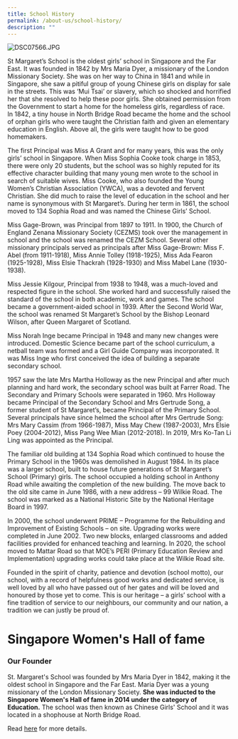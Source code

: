 ```yaml
---
title: School History
permalink: /about-us/school-history/
description: ""
---
```

![DSC07566.JPG](/images/DSC07566.jpg)  
  

St Margaret’s School is the oldest girls’ school in Singapore and the Far East. It was founded in 1842 by Mrs Maria Dyer, a missionary of the London Missionary Society. She was on her way to China in 1841 and while in Singapore, she saw a pitiful group of young Chinese girls on display for sale in the streets. This was ‘Mui Tsai’ or slavery, which so shocked and horrified her that she resolved to help these poor girls. She obtained permission from the Government to start a home for the homeless girls, regardless of race. In 1842, a tiny house in North Bridge Road became the home and the school of orphan girls who were taught the Christian faith and given an elementary education in English. Above all, the girls were taught how to be good homemakers.  

  

The first Principal was Miss A Grant and for many years, this was the only girls’ school in Singapore. When Miss Sophia Cooke took charge in 1853, there were only 20 students, but the school was so highly reputed for its effective character building that many young men wrote to the school in search of suitable wives. Miss Cooke, who also founded the Young Women’s Christian Association (YWCA), was a devoted and fervent Christian. She did much to raise the level of education in the school and her name is synonymous with St Margaret’s. During her term in 1861, the school moved to 134 Sophia Road and was named the Chinese Girls’ School.  
  

Miss Gage-Brown, was Principal from 1897 to 1911. In 1900, the Church of England Zenana Missionary Society (CEZMS) took over the management in school and the school was renamed the CEZM School. Several other missionary principals served as principals after Miss Gage-Brown: Miss F. Abel (from 1911-1918), Miss Annie Tolley (1918-1925), Miss Ada Fearon (1925-1928), Miss Elsie Thackrah (1928-1930) and Miss Mabel Lane (1930-1938).  
  

Miss Jessie Kilgour, Principal from 1938 to 1948, was a much-loved and respected figure in the school. She worked hard and successfully raised the standard of the school in both academic, work and games. The school became a government-aided school in 1939. After the Second World War, the school was renamed St Margaret’s School by the Bishop Leonard Wilson, after Queen Margaret of Scotland.  
  

Miss Norah Inge became Principal in 1948 and many new changes were introduced. Domestic Science became part of the school curriculum, a netball team was formed and a Girl Guide Company was incorporated. It was Miss Inge who first conceived the idea of building a separate secondary school.  
  

1957 saw the late Mrs Martha Holloway as the new Principal and after much planning and hard work, the secondary school was built at Farrer Road. The Secondary and Primary Schools were separated in 1960. Mrs Holloway became Principal of the Secondary School and Mrs Gertrude Song, a former student of St Margaret’s, became Principal of the Primary School. Several principals have since helmed the school after Mrs Gertrude Song: Mrs Mary Cassim (from 1966-1987), Miss May Chew (1987-2003), Mrs Elsie Poey (2004-2012), Miss Pang Wee Mian (2012-2018). In 2019, Mrs Ko-Tan Li Ling was appointed as the Principal.  
  

The familiar old building at 134 Sophia Road which continued to house the Primary School in the 1960s was demolished in August 1984. In its place was a larger school, built to house future generations of St Margaret’s School (Primary) girls. The school occupied a holding school in Anthony Road while awaiting the completion of the new building. The move back to the old site came in June 1986, with a new address – 99 Wilkie Road. The school was marked as a National Historic Site by the National Heritage Board in 1997.  
  

In 2000, the school underwent PRIME – Programme for the Rebuilding and Improvement of Existing Schools – on site. Upgrading works were completed in June 2002. Two new blocks, enlarged classrooms and added facilities provided for enhanced teaching and learning. In 2020, the school moved to Mattar Road so that MOE’s PERI (Primary Education Review and Implementation) upgrading works could take place at the Wilkie Road site.  
  

Founded in the spirit of charity, patience and devotion (school motto), our school, with a record of helpfulness good works and dedicated service, is well loved by all who have passed out of her gates and will be loved and honoured by those yet to come. This is our heritage – a girls’ school with a fine tradition of service to our neighbours, our community and our nation, a tradition we can justly be proud of.

# Singapore Women's Hall of fame


### Our Founder


St. Margaret's School was founded by Mrs Maria Dyer in 1842, making it the oldest school in Singapore and the Far East. Maria Dyer was a young missionary of the London Missionary Society. **She was inducted to the Singapore Women's Hall of fame in 2014 under the category of Education.** The school was then known as Chinese Girls' School and it was located in a shophouse at North Bridge Road.  
  
Read [here](http://www.swhf.sg/the-inductees/16-education/103-maria-dyer) for more details.
